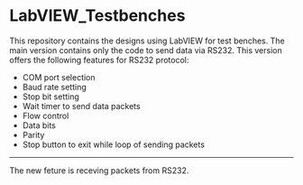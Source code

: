 # LabVIEW_Testbenches
This repository contains the designs using LabVIEW for test benches.
The main version contains only the code to send data via RS232.
This version offers the following features for RS232 protocol:
- COM port selection
- Baud rate setting
- Stop bit setting
- Wait timer to send data packets
- Flow control
- Data bits
- Parity
- Stop button to exit while loop of sending packets
-----------------------------------------------------------
The new feture is receving packets from RS232.
